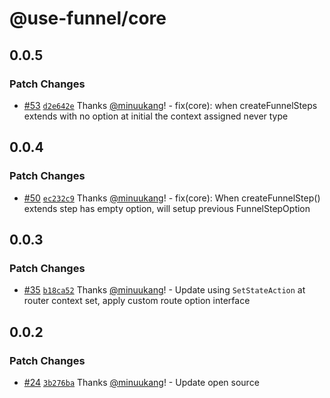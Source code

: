 # @use-funnel/core

## 0.0.5

### Patch Changes

- [#53](https://github.com/toss/use-funnel/pull/53) [`d2e642e`](https://github.com/toss/use-funnel/commit/d2e642e78135fd4082d4194ea02917a145b33b27) Thanks [@minuukang](https://github.com/minuukang)! - fix(core): when createFunnelSteps extends with no option at initial the context assigned never type

## 0.0.4

### Patch Changes

- [#50](https://github.com/toss/use-funnel/pull/50) [`ec232c9`](https://github.com/toss/use-funnel/commit/ec232c9116775ac835a029304925e6bbe14752e9) Thanks [@minuukang](https://github.com/minuukang)! - fix(core): When createFunnelStep() extends step has empty option, will setup previous FunnelStepOption

## 0.0.3

### Patch Changes

- [#35](https://github.com/toss/use-funnel/pull/35) [`b18ca52`](https://github.com/toss/use-funnel/commit/b18ca527c98cd1389654de65f4d371169a1a5731) Thanks [@minuukang](https://github.com/minuukang)! - Update using `SetStateAction` at router context set, apply custom route option interface

## 0.0.2

### Patch Changes

- [#24](https://github.com/toss/use-funnel/pull/24) [`3b276ba`](https://github.com/toss/use-funnel/commit/3b276ba219bd67d1ec013760140b0d27eec53c01) Thanks [@minuukang](https://github.com/minuukang)! - Update open source
